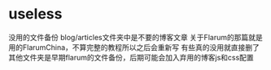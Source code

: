 # useless
没用的文件备份
blog/articles文件夹中是不要的博客文章
关于Flarum的那篇就是用的FlarumChina，不算完整的教程所以之后会重新写
有些真的没用就直接删了
其他文件夹是早期flarum的文件备份，后期可能会加入弃用的博客js和css配置